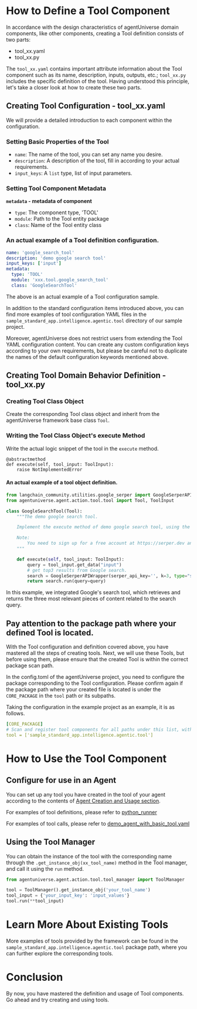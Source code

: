 # How to Define a Tool Component
In accordance with the design characteristics of agentUniverse domain components, like other components, creating a Tool definition consists of two parts:
* tool_xx.yaml
* tool_xx.py

The `tool_xx.yaml` contains important attribute information about the Tool component such as its name, description, inputs, outputs, etc.; `tool_xx.py` includes the specific definition of the tool. Having understood this principle, let's take a closer look at how to create these two parts.

## Creating Tool Configuration - tool_xx.yaml
We will provide a detailed introduction to each component within the configuration.

### Setting Basic Properties of the Tool
* `name`:  The name of the tool, you can set any name you desire.
* `description`:  A description of the tool, fill in according to your actual requirements.
* `input_keys`: A `list` type, list of input parameters.

### Setting Tool Component Metadata
**`metadata` - metadata of component**
* `type`: The component type, 'TOOL'
* `module`: Path to the Tool entity package
* `class`: Name of the Tool entity class

### An actual example of a Tool definition configuration.
```yaml
name: 'google_search_tool'
description: 'demo google search tool'
input_keys: ['input']
metadata:
  type: 'TOOL'
  module: 'xxx.tool.google_search_tool'
  class: 'GoogleSearchTool'
```

The above is an actual example of a Tool configuration sample. 

In addition to the standard configuration items introduced above, you can find more examples of tool configuration YAML files in the `sample_standard_app.intelligence.agentic.tool` directory of our sample project.

Moreover, agentUniverse does not restrict users from extending the Tool YAML configuration content. You can create any custom configuration keys according to your own requirements, but please be careful not to duplicate the names of the default configuration keywords mentioned above.

## Creating Tool Domain Behavior Definition - tool_xx.py

### Creating Tool Class Object
Create the corresponding Tool class object and inherit from the agentUniverse framework base class `Tool`.

### Writing the Tool Class Object's execute Method
Write the actual logic snippet of the tool in the `execute` method.

```text
@abstractmethod
def execute(self, tool_input: ToolInput):
    raise NotImplementedError
```

#### An actual example of a tool object definition.
```python
from langchain_community.utilities.google_serper import GoogleSerperAPIWrapper
from agentuniverse.agent.action.tool.tool import Tool, ToolInput

class GoogleSearchTool(Tool):
    """The demo google search tool.

    Implement the execute method of demo google search tool, using the `GoogleSerperAPIWrapper` to implement a simple Google search.

    Note:
        You need to sign up for a free account at https://serper.dev and get the serpher api key (2500 free queries).
    """

    def execute(self, tool_input: ToolInput):
        query = tool_input.get_data("input")
        # get top3 results from Google search.
        search = GoogleSerperAPIWrapper(serper_api_key='', k=3, type="search")
        return search.run(query=query)
```
In this example, we integrated Google's search tool, which retrieves and returns the three most relevant pieces of content related to the search query.

## Pay attention to the package path where your defined Tool is located.
With the Tool configuration and definition covered above, you have mastered all the steps of creating tools. Next, we will use these Tools, but before using them, please ensure that the created Tool is within the correct package scan path.

In the config.toml of the agentUniverse project, you need to configure the package corresponding to the Tool configuration. Please confirm again if the package path where your created file is located is under the `CORE_PACKAGE` in the `tool` path or its subpaths.

Taking the configuration in the example project as an example, it is as follows.
```yaml
[CORE_PACKAGE]
# Scan and register tool components for all paths under this list, with priority over the default.
tool = ['sample_standard_app.intelligence.agentic.tool']
```

# How to Use the Tool Component
## Configure for use in an Agent
You can set up any tool you have created in the tool of your agent according to the contents of [Agent Creation and Usage section](../Agent/Agent_Create_And_Use.md).

For examples of tool definitions, please refer to [python_runner](../../../../../../examples/sample_apps/toolkit_demo_app/intelligence/agentic/tool/python_runner.yaml)

For examples of tool calls, please refer to [demo_agent_with_basic_tool.yaml](../../../../../../examples/sample_apps/toolkit_demo_app/intelligence/agentic/agent/agent_instance/demo_agent_with_basic_tool.yaml)

## Using the Tool Manager
You can obtain the instance of the tool with the corresponding name through the `.get_instance_obj(xx_tool_name)` method in the Tool manager, and call it using the `run` method.

```python
from agentuniverse.agent.action.tool.tool_manager import ToolManager

tool = ToolManager().get_instance_obj('your_tool_name')
tool_input = {'your_input_key': 'input_values'}
tool.run(**tool_input)
```

# Learn More About Existing Tools
More examples of tools provided by the framework can be found in the `sample_standard_app.intelligence.agentic.tool` package path, where you can further explore the corresponding tools.

# Conclusion
By now, you have mastered the definition and usage of Tool components. Go ahead and try creating and using tools.
